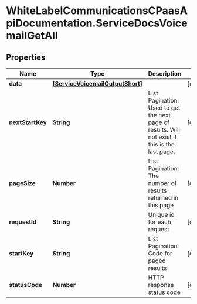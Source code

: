 # WhiteLabelCommunicationsCPaasApiDocumentation.ServiceDocsVoicemailGetAll

## Properties

Name | Type | Description | Notes
------------ | ------------- | ------------- | -------------
**data** | [**[ServiceVoicemailOutputShort]**](ServiceVoicemailOutputShort.md) |  | [optional] 
**nextStartKey** | **String** | List Pagination: Used to get the next page of results. Will not exist if this is the last page. | [optional] 
**pageSize** | **Number** | List Pagination: The number of results returned in this page | [optional] 
**requestId** | **String** | Unique id for each request | [optional] 
**startKey** | **String** | List Pagination: Code for paged results | [optional] 
**statusCode** | **Number** | HTTP response status code | [optional] 


